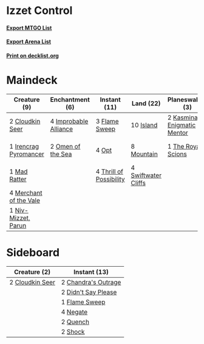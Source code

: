 # Izzet Control

#### [Export MTGO List](../collection/Izzet%20Control/Izzet%20Control.txt)
#### [Export Arena List](../collection/Izzet%20Control/Izzet%20Control_arena.txt)
#### [Print on decklist.org](http://decklist.org/?deckmain=2%09Cloudkin%20Seer%0A4%09Fire%20Prophecy%0A3%09Flame%20Sweep%0A4%09Improbable%20Alliance%0A1%09Irencrag%20Pyromancer%0A10%09Island%0A2%09Kasmina,%20Enigmatic%20Mentor%0A1%09Mad%20Ratter%0A4%09Merchant%20of%20the%20Vale%0A8%09Mountain%0A1%09Niv-Mizzet,%20Parun%0A2%09Omen%20of%20the%20Sea%0A4%09Ominous%20Seas%0A4%09Opt%0A1%09Shark%20Typhoon%0A4%09Swiftwater%20Cliffs%0A1%09The%20Royal%20Scions%0A4%09Thrill%20of%20Possibility&deckside=2%09Chandra's%20Outrage%0A2%09Cloudkin%20Seer%0A2%09Didn't%20Say%20Please%0A1%09Flame%20Sweep%0A4%09Negate%0A2%09Quench%0A2%09Shock)
# Maindeck

|                                          Creature (9)                                           |                                        Enchantment (6)                                         |                                           Instant (11)                                           |                                          Land (22)                                           |                                           Planeswalker (3)                                           |  Unknown (9)  |
|-------------------------------------------------------------------------------------------------|------------------------------------------------------------------------------------------------|--------------------------------------------------------------------------------------------------|----------------------------------------------------------------------------------------------|------------------------------------------------------------------------------------------------------|---------------|
|2 [Cloudkin Seer](http://gatherer.wizards.com/Pages/Card/Details.aspx?multiverseid=466808)       |4 [Improbable Alliance](http://gatherer.wizards.com/Pages/Card/Details.aspx?multiverseid=473155)|3 [Flame Sweep](http://gatherer.wizards.com/Pages/Card/Details.aspx?multiverseid=466893)          |10 [Island](http://gatherer.wizards.com/Pages/Card/Details.aspx?multiverseid=439857)          |2 [Kasmina, Enigmatic Mentor](http://gatherer.wizards.com/Pages/Card/Details.aspx?multiverseid=460983)|4 Fire Prophecy|
|1 [Irencrag Pyromancer](http://gatherer.wizards.com/Pages/Card/Details.aspx?multiverseid=473090) |2 [Omen of the Sea](http://gatherer.wizards.com/Pages/Card/Details.aspx?multiverseid=476309)    |4 [Opt](http://gatherer.wizards.com/Pages/Card/Details.aspx?multiverseid=442948)                  |8 [Mountain](http://gatherer.wizards.com/Pages/Card/Details.aspx?multiverseid=439859)         |1 [The Royal Scions](http://gatherer.wizards.com/Pages/Card/Details.aspx?multiverseid=473161)         |4 Ominous Seas |
|1 [Mad Ratter](http://gatherer.wizards.com/Pages/Card/Details.aspx?multiverseid=473092)          |                                                                                                |4 [Thrill of Possibility](http://gatherer.wizards.com/Pages/Card/Details.aspx?multiverseid=473108)|4 [Swiftwater Cliffs](http://gatherer.wizards.com/Pages/Card/Details.aspx?multiverseid=405407)|                                                                                                      |1 Shark Typhoon|
|4 [Merchant of the Vale](http://gatherer.wizards.com/Pages/Card/Details.aspx?multiverseid=473093)|                                                                                                |                                                                                                  |                                                                                              |                                                                                                      |               |
|1 [Niv-Mizzet, Parun](http://gatherer.wizards.com/Pages/Card/Details.aspx?multiverseid=452942)   |                                                                                                |                                                                                                  |                                                                                              |                                                                                                      |               |


# Sideboard

|                                       Creature (2)                                       |                                         Instant (13)                                         |
|------------------------------------------------------------------------------------------|----------------------------------------------------------------------------------------------|
|2 [Cloudkin Seer](http://gatherer.wizards.com/Pages/Card/Details.aspx?multiverseid=466808)|2 [Chandra's Outrage](http://gatherer.wizards.com/Pages/Card/Details.aspx?multiverseid=442113)|
|                                                                                          |2 [Didn't Say Please](http://gatherer.wizards.com/Pages/Card/Details.aspx?multiverseid=473004)|
|                                                                                          |1 [Flame Sweep](http://gatherer.wizards.com/Pages/Card/Details.aspx?multiverseid=466893)      |
|                                                                                          |4 [Negate](http://gatherer.wizards.com/Pages/Card/Details.aspx?multiverseid=423707)           |
|                                                                                          |2 [Quench](http://gatherer.wizards.com/Pages/Card/Details.aspx?multiverseid=457192)           |
|                                                                                          |2 [Shock](http://gatherer.wizards.com/Pages/Card/Details.aspx?multiverseid=129732)            |

